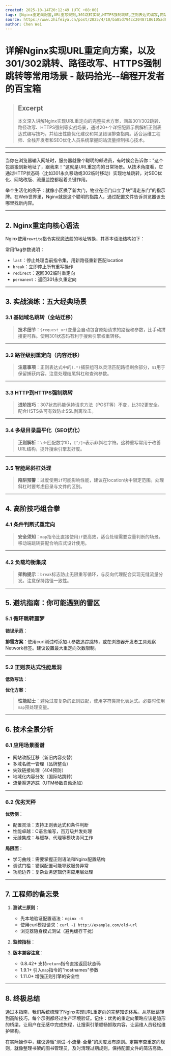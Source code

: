 ```yaml
---
created: 2025-10-14T20:12:49 (UTC +08:00)
tags: [Nginx重定向配置,URL重写规则,301跳转实现,HTTPS强制跳转,正则表达式编写,网站迁移方案,SEO优化技巧,负载均衡集成,性能调优指南,错误排查方法,状态码解析,路径改写实例,流量控制策略,配置安全建议,浏览器缓存处理]
source: https://www.zhifeiya.cn/post/2025/4/10/ba85d794cc20487186105ad8891addba
author: Chen Wei
---
```


# 详解Nginx实现URL重定向方案，以及301/302跳转、路径改写、HTTPS强制跳转等常用场景 - 敲码拾光--编程开发者的百宝箱

> ## Excerpt
> 本文深入讲解Nginx实现URL重定向的完整技术方案，涵盖301/302跳转、路径改写、HTTPS强制等实战场景，通过20+个详细配置示例解析正则表达式编写技巧，并给出性能优化建议和常见错误排查指南。适合运维工程师、全栈开发者和SEO优化人员系统掌握网站流量控制核心技术。

---
___

当你在浏览器输入网址时，服务器就像个聪明的邮递员，有时候会告诉你："这个包裹搬到新地址了，跟我来！"这就是URL重定向的日常场景。从技术角度看，它通过HTTP状态码（比如301永久移动或302临时移动）实现地址跳转，对SEO优化、网站改版、流量监控都起着关键作用。

举个生活化的例子：就像小区换了新大门，物业在旧门口立了块"请走东门"的指示牌。在Web世界里，Nginx就是这个聪明的指路人，通过配置文件告诉浏览器该去哪里找新内容。

___

## 2\. Nginx重定向核心语法

Nginx使用`rewrite`指令实现魔法般的地址转换，其基本语法结构如下：

常用flag参数说明：

-   `last`：停止处理当前指令集，用新路径重新匹配location
-   `break`：立即停止所有重写操作
-   `redirect`：返回302临时重定向
-   `permanent`：返回301永久重定向

___

## 3\. 实战演练：五大经典场景

### 3.1 基础域名跳转（全站迁移）

> **技术细节**：`$request_uri`变量会自动包含原始请求的路径和参数，比手动拼接更可靠。使用301状态码有利于搜索引擎权重转移。

___

### 3.2 路径级别重定向（内容迁移）

> **注意事项**：正则表达式中的`(.*)`捕获组可以灵活匹配路径剩余部分，`$1`用于保留捕获内容。注意处理结尾斜杠和查询参数。

___

### 3.3 HTTP到HTTPS强制跳转

> **进阶技巧**：307状态码能保持请求方法（POST等）不变，比302更安全。配合HSTS头可有效防止SSL剥离攻击。

___

### 3.4 多级目录扁平化（SEO优化）

> **正则解析**：`\d+`匹配数字ID，`[^/]+`表示非斜杠字符。这种重写常用于改善URL结构，提升搜索引擎友好度。

___

### 3.5 智能尾斜杠处理

> **陷阱预警**：过度使用`if`可能影响性能，建议在location块中限定范围。处理斜杠时要考虑目录与文件的区别。

___

## 4\. 高阶技巧组合拳

### 4.1 条件判断式重定向

> **安全须知**：`map`指令比直接使用`if`更高效，适合处理需要变量判断的场景。移动端跳转要配合响应式设计使用。

___

### 4.2 负载均衡集成

> **架构提示**：`break`标志防止无限重写循环，与反向代理配合实现无缝流量分发。注意保持路径一致性。

___

## 5\. 避坑指南：你可能遇到的雷区

### 5.1 循环跳转噩梦

**错误示范**：

**排雷方案**：使用curl测试时添加`-L`参数追踪跳转，或在浏览器开发者工具观察Network标签。建议设置最大重定向次数限制。

___

### 5.2 正则表达式性能黑洞

**低效写法**：

**优化方案**：

> **性能贴士**：避免过度复杂的正则匹配，使用字符类简化表达式。必要时使用`map`预处理变量。

___

## 6\. 技术全景分析

### 6.1 应用场景图谱

-   网站改版迁移（新旧内容交替）
-   多域名统一管理（品牌整合）
-   失效链接处理（404预防）
-   地域化内容分发（国际站跳转）
-   流量渠道追踪（UTM参数自动添加）

___

### 6.2 优劣天秤

**优势侧**：

-   配置灵活：支持正则表达式和条件判断
-   性能卓越：C语言编写，百万级并发处理
-   无缝集成：与缓存、代理等模块协同工作

**局限面**：

-   学习曲线：需要掌握正则语法和Nginx配置结构
-   调试门槛：错误配置可能导致服务异常
-   功能边界：复杂业务逻辑仍需应用层处理

___

## 7\. 工程师的备忘录

1.  **测试三原则**：
    
    -   先本地验证配置语法：`nginx -t`
    -   使用curl模拟请求：`curl -I http://example.com/old-url`
    -   浏览器隐身模式测试（避免缓存干扰）
2.  **监控指标**：
    
3.  **版本兼容注意**：
    
    -   0.8.42+ 支持`return`指令直接返回状态码
    -   1.9.1+ 引入`map`指令的"hostnames"参数
    -   1.11.0+ 增强正则引擎的安全性

___

## 8\. 终极总结

通过本指南，我们系统梳理了Nginx实现URL重定向的完整知识体系。从基础跳转到高阶技巧，每个示例都经过生产环境验证。记住：优秀的重定向策略应该是隐形的桥梁，让用户在无感中完成旅程，让搜索引擎顺畅抓取内容，让运维人员轻松维护架构。

在实际操作中，建议遵循"测试-小流量-全量"的灰度发布原则。定期审查重定向规则，就像整理书架的图书管理员，及时清理过期规则，保持配置文件的简洁高效。
